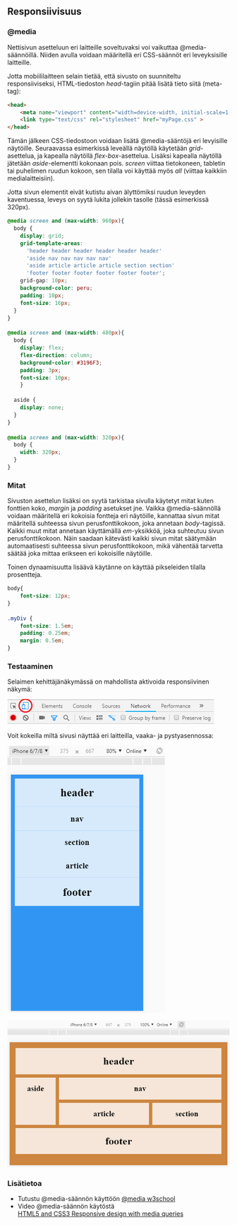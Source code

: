 ## Responsiivisuus

### @media

Nettisivun asetteluun eri laitteille soveltuvaksi voi vaikuttaa @media-säännöillä. Niiden avulla voidaan määritellä eri CSS-säännöt eri leveyksisille laitteille.

Jotta mobiililaitteen selain tietää, että sivusto on suunniteltu responsiiviseksi, HTML-tiedoston *head*-tagiin pitää lisätä tieto siitä (meta-tag):

```html
<head>
    <meta name="viewport" content="width=device-width, initial-scale=1, maximum-scale=1">
    <link type="text/css" rel="stylesheet" href="myPage.css" >
</head>
```

Tämän jälkeen CSS-tiedostoon voidaan lisätä @media-sääntöjä eri levyisille näytöille. Seuraavassa esimerkissä leveällä näytöllä käytetään *grid*-asettelua, ja kapealla näytöllä *flex-box*-asettelua. Lisäksi kapealla näytöllä jätetään *aside*-elementti kokonaan pois. *screen* viittaa tietokoneen, tabletin tai puhelimen ruudun kokoon, sen tilalla voi käyttää myös *all* (viittaa kaikkiin medialaitteisiin).

Jotta sivun elementit eivät kutistu aivan älyttömiksi ruudun leveyden kaventuessa, leveys on syytä lukita jollekin tasolle (tässä esimerkissä 320px).

```css
@media screen and (max-width: 960px){
  body {
    display: grid;
    grid-template-areas:
      'header header header header header header'
      'aside nav nav nav nav nav'
      'aside article article article section section'
      'footer footer footer footer footer footer';
    grid-gap: 10px;
    background-color: peru;
    padding: 10px;
    font-size: 16px;
  }
}

@media screen and (max-width: 480px){
  body {
    display: flex;
    flex-direction: column;
    background-color: #3196F3;
    padding: 3px;
    font-size: 10px;
    }

  aside {
    display: none;
  }
}

@media screen and (max-width: 320px){
  body {
    width: 320px;
  }
}
```

### Mitat

Sivuston asettelun lisäksi on syytä tarkistaa sivulla käytetyt mitat kuten fonttien koko, *margin* ja *padding* asetukset jne. Vaikka @media-säännöllä voidaan määritellä eri kokoisia fontteja eri näytöille, kannattaa sivun mitat määritellä suhteessa sivun perusfonttikokoon, joka annetaan  *body*-tagissä. Kaikki muut mitat annetaan käyttämällä *em*-yksikköä, joka suhteutuu sivun perusfonttikokoon. Näin saadaan kätevästi kaikki sivun mitat säätymään automaatisesti suhteessa sivun perusfonttikokoon, mikä vähentää tarvetta säätää joka mittaa erikseen eri kokoisille näytöille.

Toinen dynaamisuutta lisäävä käytänne on käyttää pikseleiden tilalla prosentteja.

```css
body{
    font-size: 12px;
}

.myDiv {
    font-size: 1.5em;
    padding: 0.25em;
    margin: 0.5em;
}
```

### Testaaminen

Selaimen kehittäjänäkymässä on mahdollista aktivoida responsiivinen näkymä:

![Kehittäjänäkymän valikko](./img/aktivoi_mobiili2.PNG)

Voit kokeilla miltä sivusi näyttää eri laitteilla, vaaka- ja pystyasennossa:

![iPhone-pysty](./img/resp_iphone_pysty.PNG)

![iPhone-vaaka](./img/resp_iphone_vaaka.PNG)

### Lisätietoa

- Tutustu @media-säännön käyttöön [@media w3school](https://www.w3schools.com/cssref/css3_pr_mediaquery.asp)
- Video @media-säännön käytöstä  
[HTML5 and CSS3 Responsive design with media queries](https://www.youtube.com/watch?v=fA1NW-T1QXc)
